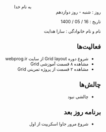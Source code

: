 <div dir="rtl" align="center">
به نام خدا
</div>
<div dir="rtl" align="right">
روز : شنبه - روز دوازدهم

تاریخ : 16 / 05 / 1400

نام و نام خانوادگی : سارا هدایت

## فعالیت‌ها
* شروع دوره Grid layout از سایت webprog.ir
* مشاهده ۸ قسمت آموزشی Grid
* مشاهده ۲ قسمت از پروژه تمرینی Grid

## چالش‌ها
* چالشی نبود

## برنامه روز بعد
* شروع مرور جاوا اسکریپت از اول


</div>